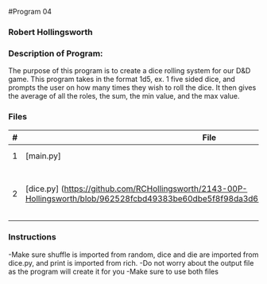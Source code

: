 #Program 04
### Robert Hollingsworth
### Description of Program:

The purpose of this program is to create a dice rolling system for our D&D game. This program takes in the format 1d5, ex. 1 five sided dice, and prompts the user on
how many times they wish to roll the dice. It then gives the average of all the roles, the sum, the min value, and the max value. 
### Files


|   #   | File            | Description                                        |
| :---: | --------------- | -------------------------------------------------- |
|   1   |[main.py]     | This is the main driver |
|   2   | [dice.py]  (https://github.com/RCHollingsworth/2143-00P-Hollingsworth/blob/962528fcbd49383be60dbe5f8f98da3d664fe80c/Assignments/P04/dice.py)| This is the file that holds the classes Die and Dice |
### Instructions

-Make sure shuffle is imported from random, dice and die are imported from dice.py, and print is imported from rich.
-Do not worry about the output file as the program will create it for you
-Make sure to use both files
